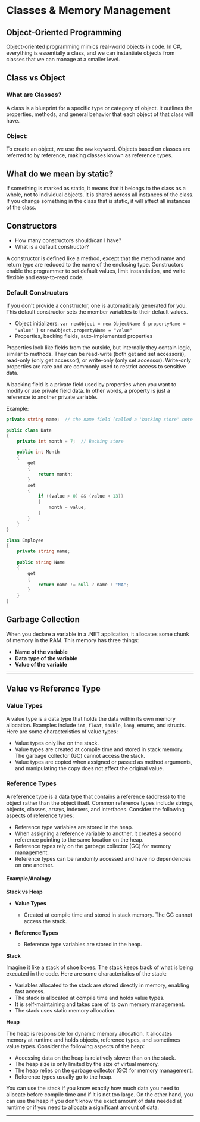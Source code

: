 # Classes & Memory Management

## Object-Oriented Programming

Object-oriented programming mimics real-world objects in code. In C#, everything is essentially a class, and we can instantiate objects from classes that we can manage at a smaller level.

## Class vs Object

### What are Classes?

A class is a blueprint for a specific type or category of object. It outlines the properties, methods, and general behavior that each object of that class will have.

### Object:

To create an object, we use the `new` keyword. Objects based on classes are referred to by reference, making classes known as reference types. 

## What do we mean by static?

If something is marked as static, it means that it belongs to the class as a whole, not to individual objects. It is shared across all instances of the class. If you change something in the class that is static, it will affect all instances of the class.

## Constructors

- How many constructors should/can I have?
- What is a default constructor?

A constructor is defined like a method, except that the method name and return type are reduced to the name of the enclosing type. Constructors enable the programmer to set default values, limit instantiation, and write flexible and easy-to-read code.

### Default Constructors

If you don't provide a constructor, one is automatically generated for you. This default constructor sets the member variables to their default values.

- Object initializers: `var newObject = new ObjectName { propertyName = "value" }` or `newObject.propertyName = "value"`
- Properties, backing fields, auto-implemented properties

Properties look like fields from the outside, but internally they contain logic, similar to methods. They can be read-write (both get and set accessors), read-only (only get accessor), or write-only (only set accessor). Write-only properties are rare and are commonly used to restrict access to sensitive data.

A backing field is a private field used by properties when you want to modify or use private field data. In other words, a property is just a reference to another private variable.

Example:

```csharp
private string name;  // the name field (called a 'backing store' note how it is private)

public class Date
{
    private int month = 7;  // Backing store

    public int Month
    {
        get
        {
            return month;
        }
        set
        {
            if ((value > 0) && (value < 13))
            {
                month = value;
            }
        }
    }
}

class Employee
{
    private string name;
    
    public string Name
    {
        get
        {
            return name != null ? name : "NA";
        }
    }
}
```
## Garbage Collection

When you declare a variable in a .NET application, it allocates some chunk of memory in the RAM. This memory has three things:

- **Name of the variable**
- **Data type of the variable**
- **Value of the variable**

---

## Value vs Reference Type

### Value Types

A value type is a data type that holds the data within its own memory allocation. Examples include `int`, `float`, `double`, `long`, enums, and structs. Here are some characteristics of value types:

- Value types only live on the stack.
- Value types are created at compile time and stored in stack memory. The garbage collector (GC) cannot access the stack.
- Value types are copied when assigned or passed as method arguments, and manipulating the copy does not affect the original value.

### Reference Types

A reference type is a data type that contains a reference (address) to the object rather than the object itself. Common reference types include strings, objects, classes, arrays, indexers, and interfaces. Consider the following aspects of reference types:

- Reference type variables are stored in the heap.
- When assigning a reference variable to another, it creates a second reference pointing to the same location on the heap.
- Reference types rely on the garbage collector (GC) for memory management.
- Reference types can be randomly accessed and have no dependencies on one another.

#### Example/Analogy

**Stack vs Heap**

- **Value Types**
  - Created at compile time and stored in stack memory. The GC cannot access the stack.

- **Reference Types**
  - Reference type variables are stored in the heap.

**Stack**

Imagine it like a stack of shoe boxes. The stack keeps track of what is being executed in the code. Here are some characteristics of the stack:

- Variables allocated to the stack are stored directly in memory, enabling fast access.
- The stack is allocated at compile time and holds value types.
- It is self-maintaining and takes care of its own memory management.
- The stack uses static memory allocation.

**Heap**

The heap is responsible for dynamic memory allocation. It allocates memory at runtime and holds objects, reference types, and sometimes value types. Consider the following aspects of the heap:

- Accessing data on the heap is relatively slower than on the stack.
- The heap size is only limited by the size of virtual memory.
- The heap relies on the garbage collector (GC) for memory management.
- Reference types usually go to the heap.

You can use the stack if you know exactly how much data you need to allocate before compile time and if it is not too large. On the other hand, you can use the heap if you don't know the exact amount of data needed at runtime or if you need to allocate a significant amount of data.

---

